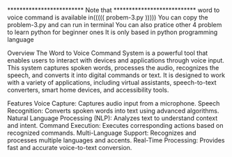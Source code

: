 *************************  Note that ***************************
word to voice command is available in((((( probem-3.py )))))
You can copy the problem-3.py and can run in terminal 
You can also pratice other 4 problem to learn python for beginner ones
It is only based in python programming language


Overview
The Word to Voice Command System is a powerful tool that enables users to interact with devices and applications through voice input.
This system captures spoken words, processes the audio, recognizes the speech, and converts it into digital commands or text.
It is designed to work with a variety of applications, including virtual assistants, speech-to-text converters, smart home devices, and accessibility tools.

Features
Voice Capture: Captures audio input from a microphone.
Speech Recognition: Converts spoken words into text using advanced algorithms.
Natural Language Processing (NLP): Analyzes text to understand context and intent.
Command Execution: Executes corresponding actions based on recognized commands.
Multi-Language Support: Recognizes and processes multiple languages and accents.
Real-Time Processing: Provides fast and accurate voice-to-text conversion.


  
